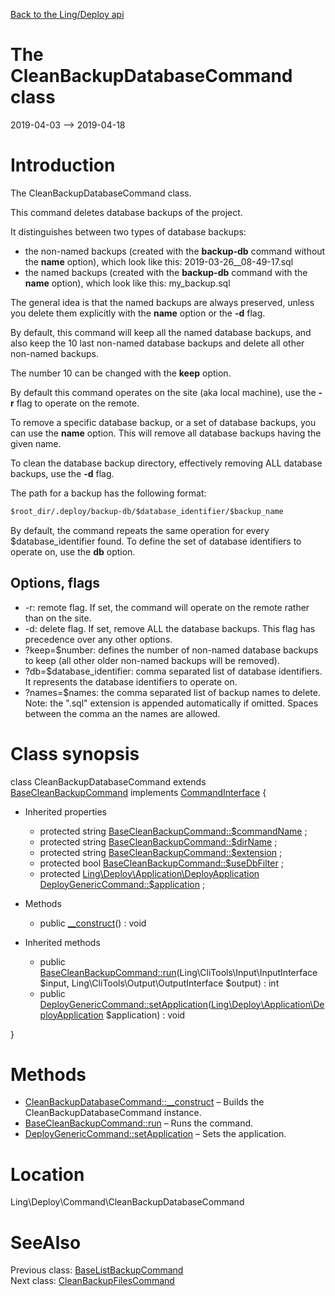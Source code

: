 [Back to the Ling/Deploy api](https://github.com/lingtalfi/Deploy/blob/master/doc/api/Ling/Deploy.md)



The CleanBackupDatabaseCommand class
================
2019-04-03 --> 2019-04-18






Introduction
============

The CleanBackupDatabaseCommand class.

This command deletes database backups of the project.


It distinguishes between two types of database backups:

- the non-named backups (created with the **backup-db** command without the **name** option), which look like this: 2019-03-26__08-49-17.sql
- the named backups (created with the **backup-db** command with the **name** option), which look like this: my_backup.sql

The general idea is that the named backups are always preserved, unless you delete them explicitly with the **name** option or the **-d** flag.


By default, this command will keep all the named database backups, and also keep the 10 last non-named database backups and delete all other non-named backups.

The number 10 can be changed with the **keep** option.

By default this command operates on the site (aka local machine), use the **-r** flag to operate on the remote.


To remove a specific database backup, or a set of database backups, you can use the **name** option.
This will remove all database backups having the given name.

To clean the database backup directory, effectively removing ALL database backups, use the **-d** flag.



The path for a backup has the following format:

```txt
$root_dir/.deploy/backup-db/$database_identifier/$backup_name
```

By default, the command repeats the same operation for every $database_identifier found.
To define the set of database identifiers to operate on, use the **db** option.





Options, flags
------------
- -r: remote flag. If set, the command will operate on the remote rather than on the site.
- -d: delete flag. If set, remove ALL the database backups. This flag has precedence over any other options.
- ?keep=$number: defines the number of non-named database backups to keep (all other older non-named backups will be removed).
- ?db=$database_identifier: comma separated list of database identifiers. It represents the database identifiers to operate on.
- ?names=$names: the comma separated list of backup names to delete. Note: the ".sql" extension is appended automatically if omitted.
                 Spaces between the comma an the names are allowed.



Class synopsis
==============


class <span class="pl-k">CleanBackupDatabaseCommand</span> extends [BaseCleanBackupCommand](https://github.com/lingtalfi/Deploy/blob/master/doc/api/Ling/Deploy/Command/BaseCleanBackupCommand.md) implements [CommandInterface](https://github.com/lingtalfi/CliTools/blob/master/doc/api/Ling/CliTools/Command/CommandInterface.md) {

- Inherited properties
    - protected string [BaseCleanBackupCommand::$commandName](#property-commandName) ;
    - protected string [BaseCleanBackupCommand::$dirName](#property-dirName) ;
    - protected string [BaseCleanBackupCommand::$extension](#property-extension) ;
    - protected bool [BaseCleanBackupCommand::$useDbFilter](#property-useDbFilter) ;
    - protected [Ling\Deploy\Application\DeployApplication](https://github.com/lingtalfi/Deploy/blob/master/doc/api/Ling/Deploy/Application/DeployApplication.md) [DeployGenericCommand::$application](#property-application) ;

- Methods
    - public [__construct](https://github.com/lingtalfi/Deploy/blob/master/doc/api/Ling/Deploy/Command/CleanBackupDatabaseCommand/__construct.md)() : void

- Inherited methods
    - public [BaseCleanBackupCommand::run](https://github.com/lingtalfi/Deploy/blob/master/doc/api/Ling/Deploy/Command/BaseCleanBackupCommand/run.md)(Ling\CliTools\Input\InputInterface $input, Ling\CliTools\Output\OutputInterface $output) : int
    - public [DeployGenericCommand::setApplication](https://github.com/lingtalfi/Deploy/blob/master/doc/api/Ling/Deploy/Command/DeployGenericCommand/setApplication.md)([Ling\Deploy\Application\DeployApplication](https://github.com/lingtalfi/Deploy/blob/master/doc/api/Ling/Deploy/Application/DeployApplication.md) $application) : void

}






Methods
==============

- [CleanBackupDatabaseCommand::__construct](https://github.com/lingtalfi/Deploy/blob/master/doc/api/Ling/Deploy/Command/CleanBackupDatabaseCommand/__construct.md) &ndash; Builds the CleanBackupDatabaseCommand instance.
- [BaseCleanBackupCommand::run](https://github.com/lingtalfi/Deploy/blob/master/doc/api/Ling/Deploy/Command/BaseCleanBackupCommand/run.md) &ndash; Runs the command.
- [DeployGenericCommand::setApplication](https://github.com/lingtalfi/Deploy/blob/master/doc/api/Ling/Deploy/Command/DeployGenericCommand/setApplication.md) &ndash; Sets the application.





Location
=============
Ling\Deploy\Command\CleanBackupDatabaseCommand


SeeAlso
==============
Previous class: [BaseListBackupCommand](https://github.com/lingtalfi/Deploy/blob/master/doc/api/Ling/Deploy/Command/BaseListBackupCommand.md)<br>Next class: [CleanBackupFilesCommand](https://github.com/lingtalfi/Deploy/blob/master/doc/api/Ling/Deploy/Command/CleanBackupFilesCommand.md)<br>
